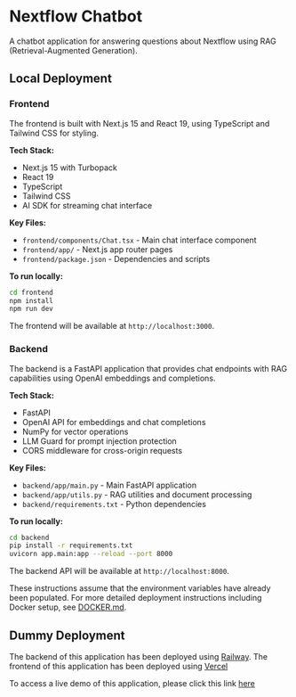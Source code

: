 # Nextflow Chatbot

A chatbot application for answering questions about Nextflow using RAG (Retrieval-Augmented Generation).

## Local Deployment

### Frontend

The frontend is built with Next.js 15 and React 19, using TypeScript and Tailwind CSS for styling.

**Tech Stack:**
- Next.js 15 with Turbopack
- React 19
- TypeScript
- Tailwind CSS
- AI SDK for streaming chat interface

**Key Files:**
- `frontend/components/Chat.tsx` - Main chat interface component
- `frontend/app/` - Next.js app router pages
- `frontend/package.json` - Dependencies and scripts

**To run locally:**
```bash
cd frontend
npm install
npm run dev
```

The frontend will be available at `http://localhost:3000`.

### Backend

The backend is a FastAPI application that provides chat endpoints with RAG capabilities using OpenAI embeddings and completions.

**Tech Stack:**
- FastAPI
- OpenAI API for embeddings and chat completions
- NumPy for vector operations
- LLM Guard for prompt injection protection
- CORS middleware for cross-origin requests

**Key Files:**
- `backend/app/main.py` - Main FastAPI application
- `backend/app/utils.py` - RAG utilities and document processing
- `backend/requirements.txt` - Python dependencies

**To run locally:**
```bash
cd backend
pip install -r requirements.txt
uvicorn app.main:app --reload --port 8000
```

The backend API will be available at `http://localhost:8000`.

These instructions assume that the environment variables have already been populated. For more detailed deployment instructions including Docker setup, see [DOCKER.md](DOCKER.md).

## Dummy Deployment

The backend of this application has been deployed using [Railway](https://railway.com/).
The frontend of this application has been deployed using [Vercel](https://vercel.com)

To access a live demo of this application, please click this link [here](https://nextflow-chatbot.vercel.app/)